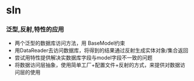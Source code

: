 # sln
### 泛型,反射,特性的应用
* 两个泛型的数据库访问方法，用 BaseModel约束
* 用DataReader去访问数据库，将得到的结果通过反射生成实体对象/集合返回
* 尝试用特性提供解决实数据库字段与model字段不一致的问题
* 将数据访问层抽象，使用简单工厂+配置文件+反射的方式，来提供对数据访问层的使用
